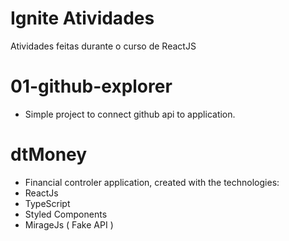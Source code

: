 # Ignite Atividades
Atividades feitas durante o curso de ReactJS

# 01-github-explorer
* Simple project to connect github api to application.

# dtMoney
* Financial controler application, created with the technologies:
* ReactJs 
* TypeScript
* Styled Components 
* MirageJs ( Fake API ) 
